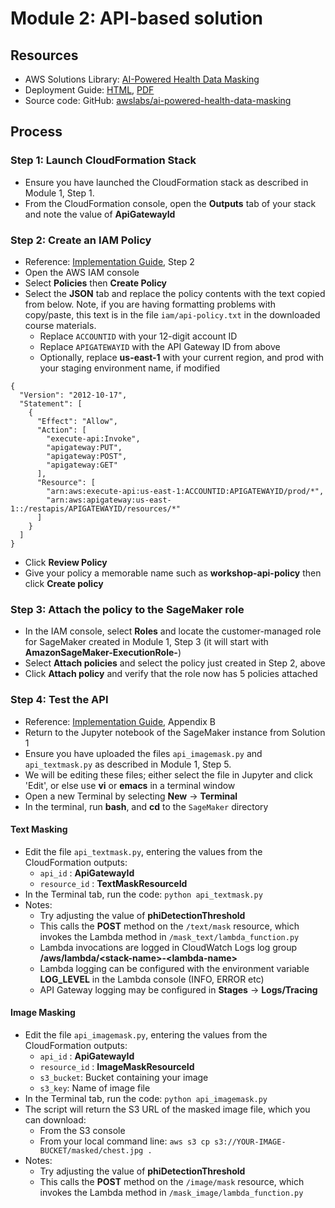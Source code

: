 # Module 2: API-based solution

## Resources

* AWS Solutions Library: [AI-Powered Health Data Masking](https://aws.amazon.com/solutions/implementations/ai-powered-health-data-masking/)
* Deployment Guide: [HTML](https://docs.aws.amazon.com/solutions/latest/ai-powered-health-data-masking/welcome.html), [PDF](https://s3.amazonaws.com/solutions-reference/ai-powered-health-data-masking/latest/ai-powered-health-data-masking.pdf)
* Source code: GitHub: [awslabs/ai-powered-health-data-masking](https://github.com/awslabs/ai-powered-health-data-masking)

## Process

### Step 1: Launch CloudFormation Stack

* Ensure you have launched the CloudFormation stack as described in Module 1, Step 1.
* From the CloudFormation console, open the **Outputs** tab of your stack and note the value of **ApiGatewayId**

### Step 2: Create an IAM Policy

* Reference: [Implementation Guide](https://s3.amazonaws.com/solutions-reference/ai-powered-health-data-masking/latest/ai-powered-health-data-masking.pdf), Step 2
* Open the AWS IAM console 
* Select **Policies** then **Create Policy**
* Select the **JSON** tab and replace the policy contents with the text copied from below.  Note, if you are having formatting problems with copy/paste, this text is in the file `iam/api-policy.txt` in the downloaded course materials.
    * Replace `ACCOUNTID` with your 12-digit account ID
    * Replace `APIGATEWAYID` with the API Gateway ID from above
    * Optionally, replace **us-east-1** with your current region, and prod with your staging environment name, if modified

```
{
  "Version": "2012-10-17",
  "Statement": [
    {
      "Effect": "Allow",
      "Action": [
        "execute-api:Invoke",
        "apigateway:PUT",
        "apigateway:POST",
        "apigateway:GET"
      ],
      "Resource": [
        "arn:aws:execute-api:us-east-1:ACCOUNTID:APIGATEWAYID/prod/*",
        "arn:aws:apigateway:us-east-1::/restapis/APIGATEWAYID/resources/*"
      ]
    }
  ]
}
```

* Click **Review Policy**
* Give your policy a memorable name such as **workshop-api-policy** then click **Create policy**

### Step 3: Attach the policy to the SageMaker role

* In the IAM console, select **Roles** and locate the customer-managed role for SageMaker created in Module 1, Step 3 (it will start with **AmazonSageMaker-ExecutionRole-**)
* Select **Attach policies** and select the policy just created in Step 2, above
* Click **Attach policy** and verify that the role now has 5 policies attached

### Step 4: Test the API

* Reference: [Implementation Guide](https://s3.amazonaws.com/solutions-reference/ai-powered-health-data-masking/latest/ai-powered-health-data-masking.pdf), Appendix B
* Return to the Jupyter notebook of the SageMaker instance from Solution 1
* Ensure you have uploaded the files `api_imagemask.py` and `api_textmask.py` as described in Module 1, Step 5.
* We will be editing these files; either select the file in Jupyter and click 'Edit', or else use **vi** or **emacs** in a terminal window
* Open a new Terminal by selecting **New** → **Terminal**
* In the terminal, run **bash**, and **cd** to the `SageMaker` directory

#### Text Masking

* Edit the file `api_textmask.py`, entering the values from the CloudFormation outputs:
    * `api_id` : **ApiGatewayId**
    * `resource_id` : **TextMaskResourceId**
* In the Terminal tab, run the code: `python api_textmask.py`
* Notes:
  * Try adjusting the value of **phiDetectionThreshold**
  * This calls the **POST** method on the `/text/mask` resource, which invokes the Lambda method in `/mask_text/lambda_function.py`
  * Lambda invocations are logged in CloudWatch Logs log group **/aws/lambda/\<stack-name\>-\<lambda-name\>**
  * Lambda logging can be configured with the environment variable **LOG_LEVEL** in the Lambda console (INFO, ERROR etc)
  * API Gateway logging may be configured in **Stages** → **Logs/Tracing**

#### Image Masking

* Edit the file `api_imagemask.py`, entering the values from the CloudFormation outputs:
    * `api_id` : **ApiGatewayId**
    * `resource_id` : **ImageMaskResourceId**
    * `s3_bucket`: Bucket containing your image
    * `s3_key`: Name of image file
* In the Terminal tab, run the code: `python api_imagemask.py`
* The script will return the S3 URL of the masked image file, which you can download:
  * From the S3 console
  * From your local command line: `aws s3 cp s3://YOUR-IMAGE-BUCKET/masked/chest.jpg .`
* Notes:
  * Try adjusting the value of **phiDetectionThreshold**
  * This calls the **POST** method on the `/image/mask` resource, which invokes the Lambda method in `/mask_image/lambda_function.py`

